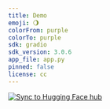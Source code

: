 ```yaml
---
title: Demo
emoji: 🌖
colorFrom: purple
colorTo: purple
sdk: gradio
sdk_version: 3.0.6
app_file: app.py
pinned: false
license: cc
---
```


[![Sync to Hugging Face hub](https://github.com/diogolbar/hugging_face_summarizer/actions/workflows/main.yml/badge.svg)]([https://github.com/nogibjj/hugging-face/actions/workflows/main.yml](https://github.com/diogolbar/hugging_face_summarizer/actions/workflows/main.yml))
